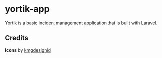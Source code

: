 # yortik-app
Yortik is a basic incident management application that is built with Laravel.

## Credits
**Icons** by [kmgdesignid](https://www.iconfinder.com/kmgdesignid)